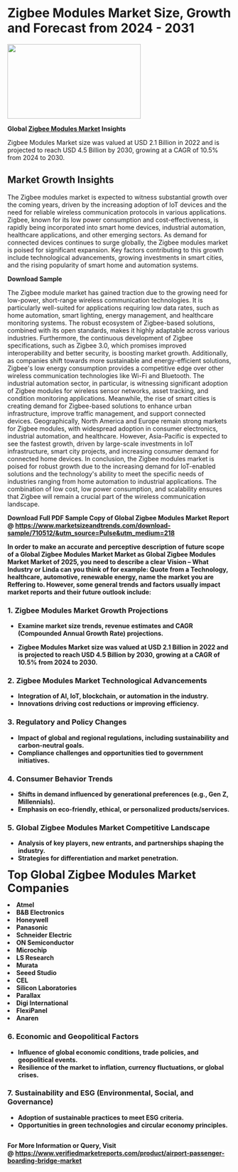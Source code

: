 <H1>Zigbee Modules Market Size, Growth and Forecast from 2024 - 2031</H1><img class="aligncenter size-medium wp-image-584254" src="https://thirdeyenews.in/wp-content/uploads/2024/09/Global-Market-Research-300x168.jpeg" alt="" width="300" height="168" /><p><strong>Global&nbsp;<a href="https://www.marketsizeandtrends.com/download-sample/710512/&amp;utm_source=Pulse&amp;utm_medium=218">Zigbee Modules Market</a> Insights</strong></p><p>Zigbee Modules Market size was valued at USD 2.1 Billion in 2022 and is projected to reach USD 4.5 Billion by 2030, growing at a CAGR of 10.5% from 2024 to 2030.</p><p><h2>Market Growth Insights</h2> <p>The Zigbee modules market is expected to witness substantial growth over the coming years, driven by the increasing adoption of IoT devices and the need for reliable wireless communication protocols in various applications. Zigbee, known for its low power consumption and cost-effectiveness, is rapidly being incorporated into smart home devices, industrial automation, healthcare applications, and other emerging sectors. As demand for connected devices continues to surge globally, the Zigbee modules market is poised for significant expansion. Key factors contributing to this growth include technological advancements, growing investments in smart cities, and the rising popularity of smart home and automation systems.</p> <p><strong>Download Sample</strong></p> <p>The Zigbee module market has gained traction due to the growing need for low-power, short-range wireless communication technologies. It is particularly well-suited for applications requiring low data rates, such as home automation, smart lighting, energy management, and healthcare monitoring systems. The robust ecosystem of Zigbee-based solutions, combined with its open standards, makes it highly adaptable across various industries. Furthermore, the continuous development of Zigbee specifications, such as Zigbee 3.0, which promises improved interoperability and better security, is boosting market growth. Additionally, as companies shift towards more sustainable and energy-efficient solutions, Zigbee's low energy consumption provides a competitive edge over other wireless communication technologies like Wi-Fi and Bluetooth. The industrial automation sector, in particular, is witnessing significant adoption of Zigbee modules for wireless sensor networks, asset tracking, and condition monitoring applications. Meanwhile, the rise of smart cities is creating demand for Zigbee-based solutions to enhance urban infrastructure, improve traffic management, and support connected devices. Geographically, North America and Europe remain strong markets for Zigbee modules, with widespread adoption in consumer electronics, industrial automation, and healthcare. However, Asia-Pacific is expected to see the fastest growth, driven by large-scale investments in IoT infrastructure, smart city projects, and increasing consumer demand for connected home devices. In conclusion, the Zigbee modules market is poised for robust growth due to the increasing demand for IoT-enabled solutions and the technology's ability to meet the specific needs of industries ranging from home automation to industrial applications. The combination of low cost, low power consumption, and scalability ensures that Zigbee will remain a crucial part of the wireless communication landscape. <p><strong></p><p><span class=""><strong>Download Full PDF Sample Copy of Global Zigbee Modules Market Report</strong> @ <a href="https://www.marketsizeandtrends.com/download-sample/710512/&amp;utm_source=Pulse&amp;utm_medium=218" target="_blank">https://www.marketsizeandtrends.com/download-sample/710512/&amp;utm_source=Pulse&amp;utm_medium=218</a></span></p><p>In order to make an accurate and perceptive description of future scope of a Global&nbsp;Zigbee Modules Market Market as Global&nbsp;Zigbee Modules Market Market of 2025, you need to describe a clear Vision &ndash; What Industry or Linda can you think of for example: Quote from a Technology, healthcare, automotive, renewable energy, name the market you are Reffering to. However, some general trends and factors usually impact market reports and their future outlook include:</p><h3>1.&nbsp;<strong>Zigbee Modules Market Growth Projections</strong></h3><ul><li>Examine market size trends, revenue estimates and CAGR (Compounded Annual Growth Rate) projections.</li><li><p>Zigbee Modules Market size was valued at USD 2.1 Billion in 2022 and is projected to reach USD 4.5 Billion by 2030, growing at a CAGR of 10.5% from 2024 to 2030.</p></li></ul><h3>2.&nbsp;<strong>Zigbee Modules Market Technological Advancements</strong></h3><ul><li>Integration of AI, IoT, blockchain, or automation in the industry.</li><li>Innovations driving cost reductions or improving efficiency.</li></ul><h3>3.&nbsp;<strong>Regulatory and Policy Changes</strong></h3><ul><li>Impact of global and regional regulations, including sustainability and carbon-neutral goals.</li><li>Compliance challenges and opportunities tied to government initiatives.</li></ul><h3>4.&nbsp;<strong>Consumer Behavior Trends</strong></h3><ul><li>Shifts in demand influenced by generational preferences (e.g., Gen Z, Millennials).</li><li>Emphasis on eco-friendly, ethical, or personalized products/services.</li></ul><h3>5.&nbsp;<strong>Global Zigbee Modules Market Competitive Landscape</strong></h3><ul><li>Analysis of key players, new entrants, and partnerships shaping the industry.</li><li>Strategies for differentiation and market penetration.</li></ul><p data-pm-slice="1 1 []"><span style="color: inherit; font-family: inherit; font-size: 25px;">Top Global Zigbee Modules Market Companies</span></p><div class="" data-test-id=""><p><li>Atmel</li><li> B&B Electronics</li><li> Honeywell</li><li> Panasonic</li><li> Schneider Electric</li><li> ON Semiconductor</li><li> Microchip</li><li> LS Research</li><li> Murata</li><li> Seeed Studio</li><li> CEL</li><li> Silicon Laboratories</li><li> Parallax</li><li> Digi International</li><li> FlexiPanel</li><li> Anaren</li></p></div><h3>6.&nbsp;<strong>Economic and Geopolitical Factors</strong></h3><ul><li>Influence of global economic conditions, trade policies, and geopolitical events.</li><li>Resilience of the market to inflation, currency fluctuations, or global crises.</li></ul><h3>7.&nbsp;<strong>Sustainability and ESG (Environmental, Social, and Governance)</strong></h3><ul><li>Adoption of sustainable practices to meet ESG criteria.</li><li>Opportunities in green technologies and circular economy principles.</li></ul><h2><strong style="font-size: 14px;">For More Information or Query, Visit @&nbsp;</strong><a style="background-color: #ffffff; font-size: 14px;" href="https://www.marketsizeandtrends.com/report/zigbee-modules-market/" target="_blank">https://www.verifiedmarketreports.com/product/airport-passenger-boarding-bridge-market</a></h2>
